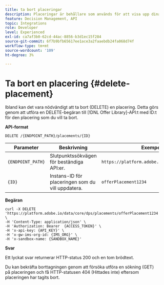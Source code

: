 ```yaml
---
title: ta bort placeringar
description: Placeringar är behållare som används för att visa upp dina erbjudanden.
feature: Decision Management, API
topic: Integrations
role: Developer
level: Experienced
exl-id: ca7af3b0-62cd-44ac-8856-b3d1ec15f284
source-git-commit: 6f7b9bfb65617ee1ace3a2faaebdb24fa068d74f
workflow-type: tm+mt
source-wordcount: '109'
ht-degree: 3%

---
```


# Ta bort en placering {#delete-placement}

Ibland kan det vara nödvändigt att ta bort (DELETE) en placering. Detta görs genom att utföra en DELETE-begäran till [!DNL Offer Library]-API:t med ID:t för den placering som du vill ta bort.

**API-format**

```http
DELETE /{ENDPOINT_PATH}/placements/{ID}
```

| Parameter | Beskrivning | Exempel |
| --------- | ----------- | ------- |
| `{ENDPOINT_PATH}` | Slutpunktssökvägen för beständiga API:er. | `https://platform.adobe.io/data/core/dps/` |
| `{ID}` | Instans-ID för placeringen som du vill uppdatera. | `offerPlacement1234` |

**Begäran**

```shell
curl -X DELETE 'https://platform.adobe.io/data/core/dps/placements/offerPlacement1234' \
-H 'Content-Type: application/json' \
-H 'Authorization: Bearer  {ACCESS_TOKEN}' \
-H 'x-api-key: {API_KEY}' \
-H 'x-gw-ims-org-id: {IMS_ORG}' \
-H 'x-sandbox-name: {SANDBOX_NAME}'
```

**Svar**

Ett lyckat svar returnerar HTTP-status 200 och en tom brödtext.

Du kan bekräfta borttagningen genom att försöka utföra en sökning (GET) på placeringen och få HTTP-statusen 404 (Hittades inte) eftersom placeringen har tagits bort.
